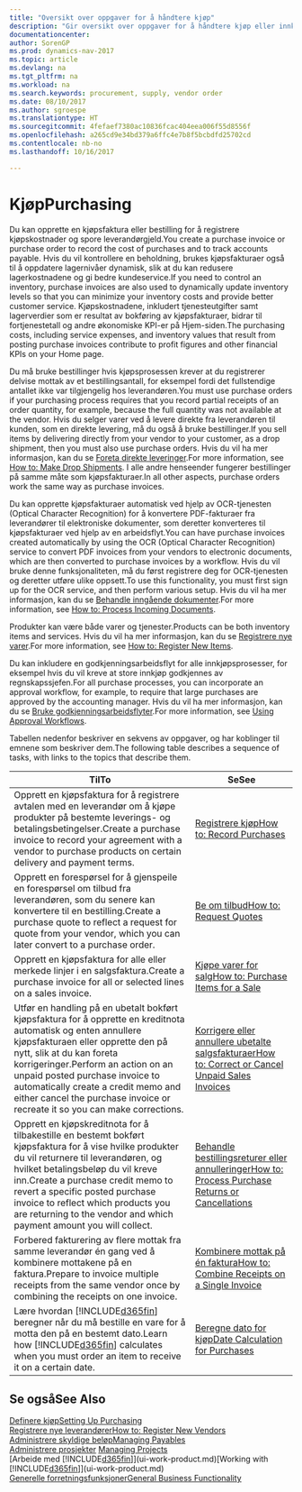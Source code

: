 ```yaml
---
title: "Oversikt over oppgaver for å håndtere kjøp"
description: "Gir oversikt over oppgaver for å håndtere kjøp eller innkjøpsprosesser, inkludert hvordan kjøpsfakturaer og bestillinger fungerer."
documentationcenter: 
author: SorenGP
ms.prod: dynamics-nav-2017
ms.topic: article
ms.devlang: na
ms.tgt_pltfrm: na
ms.workload: na
ms.search.keywords: procurement, supply, vendor order
ms.date: 08/10/2017
ms.author: sgroespe
ms.translationtype: HT
ms.sourcegitcommit: 4fefaef7380ac10836fcac404eea006f55d8556f
ms.openlocfilehash: a265cd9e34bd379a6ffc4e7b8f5bcbdfd25702cd
ms.contentlocale: nb-no
ms.lasthandoff: 10/16/2017

---
```

# <a name="purchasing"></a><span data-ttu-id="d1c85-103">Kjøp</span><span class="sxs-lookup"><span data-stu-id="d1c85-103">Purchasing</span></span>
<span data-ttu-id="d1c85-104">Du kan opprette en kjøpsfaktura eller bestilling for å registrere kjøpskostnader og spore leverandørgjeld.</span><span class="sxs-lookup"><span data-stu-id="d1c85-104">You create a purchase invoice or purchase order to record the cost of purchases and to track accounts payable.</span></span> <span data-ttu-id="d1c85-105">Hvis du vil kontrollere en beholdning, brukes kjøpsfakturaer også til å oppdatere lagernivåer dynamisk, slik at du kan redusere lagerkostnadene og gi bedre kundeservice.</span><span class="sxs-lookup"><span data-stu-id="d1c85-105">If you need to control an inventory, purchase invoices are also used to dynamically update inventory levels so that you can minimize your inventory costs and provide better customer service.</span></span> <span data-ttu-id="d1c85-106">Kjøpskostnadene, inkludert tjenesteutgifter samt lagerverdier som er resultat av bokføring av kjøpsfakturaer, bidrar til fortjenestetall og andre økonomiske KPI-er på Hjem-siden.</span><span class="sxs-lookup"><span data-stu-id="d1c85-106">The purchasing costs, including service expenses, and inventory values that result from posting purchase invoices contribute to profit figures and other financial KPIs on your Home page.</span></span>

<span data-ttu-id="d1c85-107">Du må bruke bestillinger hvis kjøpsprosessen krever at du registrerer delvise mottak av et bestillingsantall, for eksempel fordi det fullstendige antallet ikke var tilgjengelig hos leverandøren.</span><span class="sxs-lookup"><span data-stu-id="d1c85-107">You must use purchase orders if your purchasing process requires that you record partial receipts of an order quantity, for example, because the full quantity was not available at the vendor.</span></span> <span data-ttu-id="d1c85-108">Hvis du selger varer ved å levere direkte fra leverandøren til kunden, som en direkte levering, må du også å bruke bestillinger.</span><span class="sxs-lookup"><span data-stu-id="d1c85-108">If you sell items by delivering directly from your vendor to your customer, as a drop shipment, then you must also use purchase orders.</span></span> <span data-ttu-id="d1c85-109">Hvis du vil ha mer informasjon, kan du se [Foreta direkte leveringer](sales-how-drop-shipment.md).</span><span class="sxs-lookup"><span data-stu-id="d1c85-109">For more information, see [How to: Make Drop Shipments](sales-how-drop-shipment.md).</span></span> <span data-ttu-id="d1c85-110">I alle andre henseender fungerer bestillinger på samme måte som kjøpsfakturaer.</span><span class="sxs-lookup"><span data-stu-id="d1c85-110">In all other aspects, purchase orders work the same way as purchase invoices.</span></span>

<span data-ttu-id="d1c85-111">Du kan opprette kjøpsfakturaer automatisk ved hjelp av OCR-tjenesten (Optical Character Recognition) for å konvertere PDF-fakturaer fra leverandører til elektroniske dokumenter, som deretter konverteres til kjøpsfakturaer ved hjelp av en arbeidsflyt.</span><span class="sxs-lookup"><span data-stu-id="d1c85-111">You can have purchase invoices created automatically by using the OCR (Optical Character Recognition) service to convert PDF invoices from your vendors to electronic documents, which are then converted to purchase invoices by a workflow.</span></span> <span data-ttu-id="d1c85-112">Hvis du vil bruke denne funksjonaliteten, må du først registrere deg for OCR-tjenesten og deretter utføre ulike oppsett.</span><span class="sxs-lookup"><span data-stu-id="d1c85-112">To use this functionality, you must first sign up for the OCR service, and then perform various setup.</span></span> <span data-ttu-id="d1c85-113">Hvis du vil ha mer informasjon, kan du se [Behandle inngående dokumenter](across-process-income-documents.md).</span><span class="sxs-lookup"><span data-stu-id="d1c85-113">For more information, see [How to: Process Incoming Documents](across-process-income-documents.md).</span></span>      

<span data-ttu-id="d1c85-114">Produkter kan være både varer og tjenester.</span><span class="sxs-lookup"><span data-stu-id="d1c85-114">Products can be both inventory items and services.</span></span> <span data-ttu-id="d1c85-115">Hvis du vil ha mer informasjon, kan du se [Registrere nye varer](inventory-how-register-new-items.md).</span><span class="sxs-lookup"><span data-stu-id="d1c85-115">For more information, see [How to: Register New Items](inventory-how-register-new-items.md).</span></span>

<span data-ttu-id="d1c85-116">Du kan inkludere en godkjenningsarbeidsflyt for alle innkjøpsprosesser, for eksempel hvis du vil kreve at store innkjøp godkjennes av regnskapssjefen.</span><span class="sxs-lookup"><span data-stu-id="d1c85-116">For all purchase processes, you can incorporate an approval workflow, for example, to require that large purchases are approved by the accounting manager.</span></span> <span data-ttu-id="d1c85-117">Hvis du vil ha mer informasjon, kan du se [Bruke godkjenningsarbeidsflyter](across-how-use-approval-workflows.md).</span><span class="sxs-lookup"><span data-stu-id="d1c85-117">For more information, see [Using Approval Workflows](across-how-use-approval-workflows.md).</span></span>

<span data-ttu-id="d1c85-118">Tabellen nedenfor beskriver en sekvens av oppgaver, og har koblinger til emnene som beskriver dem.</span><span class="sxs-lookup"><span data-stu-id="d1c85-118">The following table describes a sequence of tasks, with links to the topics that describe them.</span></span>

| <span data-ttu-id="d1c85-119">Til</span><span class="sxs-lookup"><span data-stu-id="d1c85-119">To</span></span> | <span data-ttu-id="d1c85-120">Se</span><span class="sxs-lookup"><span data-stu-id="d1c85-120">See</span></span> |
| --- | --- |
| <span data-ttu-id="d1c85-121">Opprett en kjøpsfaktura for å registrere avtalen med en leverandør om å kjøpe produkter på bestemte leverings- og betalingsbetingelser.</span><span class="sxs-lookup"><span data-stu-id="d1c85-121">Create a purchase invoice to record your agreement with a vendor to purchase products on certain delivery and payment terms.</span></span> |[<span data-ttu-id="d1c85-122">Registrere kjøp</span><span class="sxs-lookup"><span data-stu-id="d1c85-122">How to: Record Purchases</span></span>](purchasing-how-record-purchases.md) |
|<span data-ttu-id="d1c85-123">Opprett en forespørsel for å gjenspeile en forespørsel om tilbud fra leverandøren, som du senere kan konvertere til en bestilling.</span><span class="sxs-lookup"><span data-stu-id="d1c85-123">Create a purchase quote to reflect a request for quote from your vendor, which you can later convert to a purchase order.</span></span>|[<span data-ttu-id="d1c85-124">Be om tilbud</span><span class="sxs-lookup"><span data-stu-id="d1c85-124">How to: Request Quotes</span></span>](purchasing-how-request-quotes.md)|
| <span data-ttu-id="d1c85-125">Opprett en kjøpsfaktura for alle eller merkede linjer i en salgsfaktura.</span><span class="sxs-lookup"><span data-stu-id="d1c85-125">Create a purchase invoice for all or selected lines on a sales invoice.</span></span> |[<span data-ttu-id="d1c85-126">Kjøpe varer for salg</span><span class="sxs-lookup"><span data-stu-id="d1c85-126">How to: Purchase Items for a Sale</span></span>](purchasing-how-purchase-products-sale.md) |
| <span data-ttu-id="d1c85-127">Utfør en handling på en ubetalt bokført kjøpsfaktura for å opprette en kreditnota automatisk og enten annullere kjøpsfakturaen eller opprette den på nytt, slik at du kan foreta korrigeringer.</span><span class="sxs-lookup"><span data-stu-id="d1c85-127">Perform an action on an unpaid posted purchase invoice to automatically create a credit memo and either cancel the purchase invoice or recreate it so you can make corrections.</span></span> |[<span data-ttu-id="d1c85-128">Korrigere eller annullere ubetalte salgsfakturaer</span><span class="sxs-lookup"><span data-stu-id="d1c85-128">How to: Correct or Cancel Unpaid Sales Invoices</span></span>](purchasing-how-correct-cancel-unpaid-purchase-invoices.md) |
| <span data-ttu-id="d1c85-129">Opprett en kjøpskreditnota for å tilbakestille en bestemt bokført kjøpsfaktura for å vise hvilke produkter du vil returnere til leverandøren, og hvilket betalingsbeløp du vil kreve inn.</span><span class="sxs-lookup"><span data-stu-id="d1c85-129">Create a purchase credit memo to revert a specific posted purchase invoice to reflect which products you are returning to the vendor and which payment amount you will collect.</span></span> |[<span data-ttu-id="d1c85-130">Behandle bestillingsreturer eller annulleringer</span><span class="sxs-lookup"><span data-stu-id="d1c85-130">How to: Process Purchase Returns or Cancellations</span></span>](purchasing-how-register-new-vendors.md) |
|<span data-ttu-id="d1c85-131">Forbered fakturering av flere mottak fra samme leverandør én gang ved å kombinere mottakene på en faktura.</span><span class="sxs-lookup"><span data-stu-id="d1c85-131">Prepare to invoice multiple receipts from the same vendor once by combining the receipts on one invoice.</span></span>|[<span data-ttu-id="d1c85-132">Kombinere mottak på én faktura</span><span class="sxs-lookup"><span data-stu-id="d1c85-132">How to: Combine Receipts on a Single Invoice</span></span>](purchasing-how-to-combine-receipts.md)|
| <span data-ttu-id="d1c85-133">Lære hvordan [!INCLUDE[d365fin](includes/d365fin_md.md)] beregner når du må bestille en vare for å motta den på en bestemt dato.</span><span class="sxs-lookup"><span data-stu-id="d1c85-133">Learn how [!INCLUDE[d365fin](includes/d365fin_md.md)] calculates when you must order an item to receive it on a certain date.</span></span>|[<span data-ttu-id="d1c85-134">Beregne dato for kjøp</span><span class="sxs-lookup"><span data-stu-id="d1c85-134">Date Calculation for Purchases</span></span>](purchasing-date-calculation-for-purchases.md)|

## <a name="see-also"></a><span data-ttu-id="d1c85-135">Se også</span><span class="sxs-lookup"><span data-stu-id="d1c85-135">See Also</span></span>
[<span data-ttu-id="d1c85-136">Definere kjøp</span><span class="sxs-lookup"><span data-stu-id="d1c85-136">Setting Up Purchasing</span></span>](purchasing-setup-purchasing.md)  
[<span data-ttu-id="d1c85-137">Registrere nye leverandører</span><span class="sxs-lookup"><span data-stu-id="d1c85-137">How to: Register New Vendors</span></span>](purchasing-how-register-new-vendors.md)  
[<span data-ttu-id="d1c85-138">Administrere skyldige beløp</span><span class="sxs-lookup"><span data-stu-id="d1c85-138">Managing Payables</span></span>](payables-manage-payables.md)  
<span data-ttu-id="d1c85-139">[Administrere prosjekter](projects-manage-projects.md)  </span><span class="sxs-lookup"><span data-stu-id="d1c85-139">[Managing Projects](projects-manage-projects.md)  </span></span>  
<span data-ttu-id="d1c85-140">[Arbeide med [!INCLUDE[d365fin](includes/d365fin_md.md)]](ui-work-product.md)</span><span class="sxs-lookup"><span data-stu-id="d1c85-140">[Working with [!INCLUDE[d365fin](includes/d365fin_md.md)]](ui-work-product.md)</span></span>  
[<span data-ttu-id="d1c85-141">Generelle forretningsfunksjoner</span><span class="sxs-lookup"><span data-stu-id="d1c85-141">General Business Functionality</span></span>](ui-across-business-areas.md)

## 

